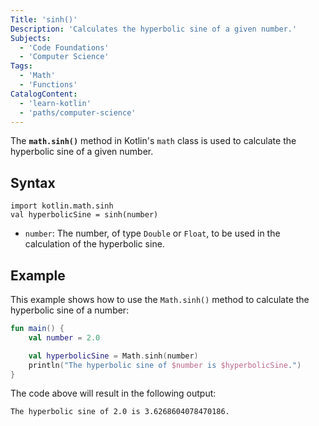 ```yaml
---
Title: 'sinh()'
Description: 'Calculates the hyperbolic sine of a given number.'
Subjects:
  - 'Code Foundations'
  - 'Computer Science'
Tags:
  - 'Math'
  - 'Functions'
CatalogContent:
  - 'learn-kotlin'
  - 'paths/computer-science'
---
```


The **`math.sinh()`** method in Kotlin's `math` class is used to calculate the hyperbolic sine of a given number.

## Syntax

```pseudo
import kotlin.math.sinh
val hyperbolicSine = sinh(number)
```

- `number`: The number, of type `Double` or `Float`, to be used in the calculation of the hyperbolic sine.


## Example

This example shows how to use the `Math.sinh()` method to calculate the hyperbolic sine of a number:

```kotlin
fun main() {
    val number = 2.0

    val hyperbolicSine = Math.sinh(number)
    println("The hyperbolic sine of $number is $hyperbolicSine.")
}
```

The code above will result in the following output:

```shell
The hyperbolic sine of 2.0 is 3.6268604078470186.
```
